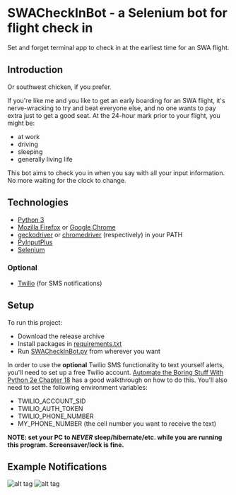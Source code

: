 # SWACheckInBot - a Selenium bot for flight check in

Set and forget terminal app to check in at the earliest time for an SWA flight.

## Introduction

Or southwest chicken, if you prefer.

If you're like me and you like to get an early boarding for an SWA flight, it's nerve-wracking to try and beat everyone else, and no one wants to pay extra just to get a good seat. At the 24-hour mark prior to your flight, you might be:
* at work
* driving
* sleeping
* generally living life

This bot aims to check you in when you say with all your input information. No more waiting for the clock to change.

## Technologies
* [Python 3](https://www.python.org/downloads/)
* [Mozilla Firefox](https://www.mozilla.org/en-US/firefox/new/) or [Google Chrome](https://www.google.com/chrome/)
* [geckodriver](https://github.com/mozilla/geckodriver/releases) or [chromedriver](https://chromedriver.chromium.org/downloads) (respectively) in your PATH
* [PyInputPlus](https://pyinputplus.readthedocs.io/en/latest/)
* [Selenium](https://selenium-python.readthedocs.io/)
### Optional
* [Twilio](https://pypi.org/project/twilio/) (for SMS notifications)

## Setup
To run this project:
* Download the release archive
* Install packages in [requirements.txt](https://github.com/chemicalwill/SWACheckInBot/blob/main/requirements.txt)
* Run [SWACheckInBot.py](https://github.com/chemicalwill/SWACheckInBot/blob/main/SWACheckInBot.py) from wherever you want

In order to use the **optional** Twilio SMS functionality to text yourself alerts, you'll need to set up a free Twilio account. [Automate the Boring Stuff With Python 2e Chapter 18](https://automatetheboringstuff.com/2e/chapter18/) has a good walkthrough on how to do this.
You'll also need to set the following environment variables:
* TWILIO_ACCOUNT_SID
* TWILIO_AUTH_TOKEN
* TWILIO_PHONE_NUMBER
* MY_PHONE_NUMBER (the cell number you want to receive the text)

**NOTE: set your PC to *NEVER* sleep/hibernate/etc. while you are running this program. Screensaver/lock is fine.**

## Example Notifications

![alt tag](https://i.imgur.com/cXlrKMu.png?1) ![alt tag](
https://i.imgur.com/4kIoJlb.png?1)
